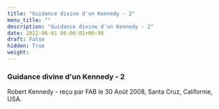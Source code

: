 ```yaml
---
title: "Guidance divine d'un Kennedy - 2"
menu_title: ""
description: "Guidance divine d'un Kennedy - 2"
date: 2022-06-01 06:00:01+00:98
draft: False
hidden: True
weight:
---
```

### Guidance divine d'un Kennedy - 2

Robert Kennedy - reçu par FAB le 30 Août 2008, Santa Cruz, Californie, USA.



